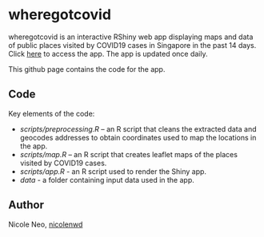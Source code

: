 # wheregotcovid
wheregotcovid is an interactive RShiny web app displaying maps and data of public places visited by COVID19 cases in Singapore in the past 14 days. Click [here](https://wheregotcovid.herokuapp.com) to access the app. The app is updated once daily.

This github page contains the code for the app.

## Code
Key elements of the code:
- *scripts/preprocessing.R* – an R script that cleans the extracted data and geocodes addresses to obtain coordinates used to map the locations in the app. 
- *scripts/map.R* – an R script that creates leaflet maps of the places visited by COVID19 cases.
- *scripts/app.R* - an R script used to render the Shiny app.
- *data* - a folder containing input data used in the app.

## Author
Nicole Neo, [nicolenwd](https://github.com/nicolenwd)

